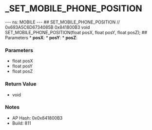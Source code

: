 # _SET_MOBILE_PHONE_POSITION

--- ns: MOBILE --- ## SET_MOBILE_PHONE_POSITION  // 0x693A5C6D6734085B 0x841800B3 void SET_MOBILE_PHONE_POSITION(float posX, float posY, float posZ);   ## Parameters * **posX**: * **posY**: * **posZ**:

### Parameters
* float posX
* float posY
* float posZ

### Return Value
* void

### Notes
* AP Hash: 0x0x841800B3
* Build: 811

